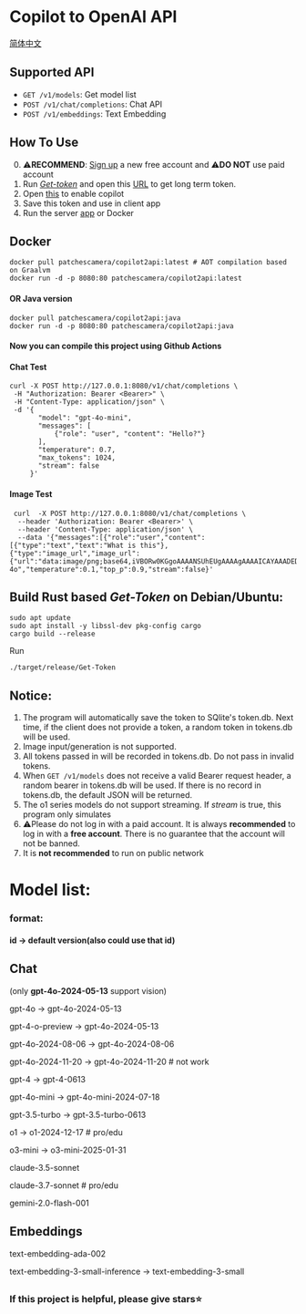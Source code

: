 # Copilot to OpenAI API

 <a href="README_ZH.md">简体中文</a>
 
## Supported API

- `GET /v1/models`: Get model list
- `POST /v1/chat/completions`: Chat API
- `POST /v1/embeddings`: Text Embedding

## How To Use
0. ⚠**RECOMMEND**: <a href="https://github.com/signup">Sign up</a> a new free account and ⚠**DO NOT** use paid account
1. Run *<a href="https://github.com/patchescamerababy/copilot2api/releases">Get-token</a>* and open this <a href="https://github.com/login/device">URL</a> to get long term token.
2. Open <a href="https://github.com/copilot">this</a> to enable copilot
3. Save this token and use in client app
4. Run the server <a href="https://github.com/patchescamerababy/copilot2api/releases/">app</a> or Docker

## Docker 

    docker pull patchescamera/copilot2api:latest # AOT compilation based on Graalvm
    docker run -d -p 8080:80 patchescamera/copilot2api:latest
    
#### OR Java version

    docker pull patchescamera/copilot2api:java
    docker run -d -p 8080:80 patchescamera/copilot2api:java

#### Now you can compile this project using Github Actions

#### Chat Test
    curl -X POST http://127.0.0.1:8080/v1/chat/completions \
     -H "Authorization: Bearer <Bearer>" \
     -H "Content-Type: application/json" \
     -d '{
           "model": "gpt-4o-mini",
           "messages": [
               {"role": "user", "content": "Hello?"}
           ],
           "temperature": 0.7,
           "max_tokens": 1024,
           "stream": false
         }'
         
#### Image Test
     curl  -X POST http://127.0.0.1:8080/v1/chat/completions \
      --header 'Authorization: Bearer <Bearer>' \
      --header 'Content-Type: application/json' \
      --data '{"messages":[{"role":"user","content":[{"type":"text","text":"What is this"},{"type":"image_url","image_url":{"url":"data:image/png;base64,iVBORw0KGgoAAAANSUhEUgAAAAgAAAAICAYAAADED76LAAAABGdBTUEAALGPC/xhBQAAAEBJREFUGNNjYACCBAWF/yCMzmaACVy4cOG/g4MDWAJEw9hwBTBBZAxXECwtjVUBSBxuDboiFEl0RVglkRUxkAoA6pU6bjl6zpsAAAAASUVORK5CYII="}}]}],"model":"gpt-4o","temperature":0.1,"top_p":0.9,"stream":false}'
## Build Rust based ***Get-Token*** on Debian/Ubuntu:
    sudo apt update
    sudo apt install -y libssl-dev pkg-config cargo
    cargo build --release

Run
     
    ./target/release/Get-Token
     
## Notice:
1. The program will automatically save the token to SQlite's token.db. Next time, if the client does not provide a token, a random token in tokens.db will be used.
2. Image input/generation is not supported.
3. All tokens passed in will be recorded in tokens.db. Do not pass in invalid tokens.
4. When `GET /v1/models` does not receive a valid Bearer request header, a random bearer in tokens.db will be used. If there is no record in tokens.db, the default JSON will be returned.
5. The o1 series models do not support streaming. If *stream* is true, this program only simulates
6. ⚠Please do not log in with a paid account. It is always **recommended** to log in with a **free account**. There is no guarantee that the account will not be banned.
7. It is **not recommended** to run on public network 

# Model list:

### format:
 
#### id -> default version(also could use that id)

## Chat 
(only
**gpt-4o-2024-05-13**
support vision)

gpt-4o -> gpt-4o-2024-05-13

gpt-4-o-preview -> gpt-4o-2024-05-13

gpt-4o-2024-08-06 -> gpt-4o-2024-08-06

gpt-4o-2024-11-20 -> gpt-4o-2024-11-20 # not work

gpt-4 -> gpt-4-0613

gpt-4o-mini -> gpt-4o-mini-2024-07-18

gpt-3.5-turbo -> gpt-3.5-turbo-0613

o1 -> o1-2024-12-17  # pro/edu

o3-mini -> o3-mini-2025-01-31

claude-3.5-sonnet

claude-3.7-sonnet # pro/edu

gemini-2.0-flash-001

## Embeddings

text-embedding-ada-002

text-embedding-3-small-inference -> text-embedding-3-small
## 

### If this project is helpful, please give stars⭐
